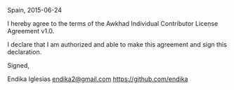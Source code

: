 Spain, 2015-06-24

I hereby agree to the terms of the Awkhad Individual Contributor License
Agreement v1.0.

I declare that I am authorized and able to make this agreement and sign this
declaration.

Signed,

Endika Iglesias endika2@gmail.com https://github.com/endika
